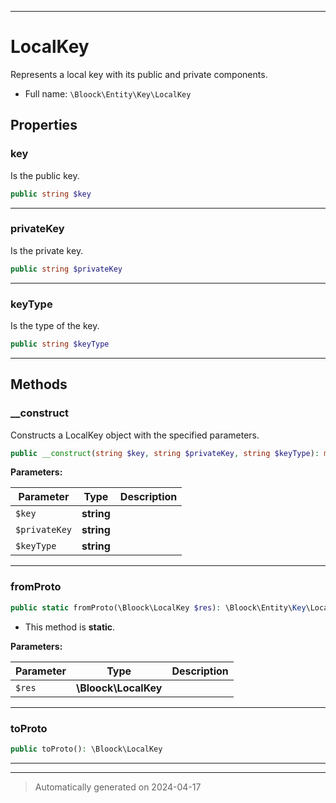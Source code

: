 ***

# LocalKey

Represents a local key with its public and private components.



* Full name: `\Bloock\Entity\Key\LocalKey`



## Properties


### key

Is the public key.

```php
public string $key
```






***

### privateKey

Is the private key.

```php
public string $privateKey
```






***

### keyType

Is the type of the key.

```php
public string $keyType
```






***

## Methods


### __construct

Constructs a LocalKey object with the specified parameters.

```php
public __construct(string $key, string $privateKey, string $keyType): mixed
```








**Parameters:**

| Parameter | Type | Description |
|-----------|------|-------------|
| `$key` | **string** |  |
| `$privateKey` | **string** |  |
| `$keyType` | **string** |  |





***

### fromProto



```php
public static fromProto(\Bloock\LocalKey $res): \Bloock\Entity\Key\LocalKey
```



* This method is **static**.




**Parameters:**

| Parameter | Type | Description |
|-----------|------|-------------|
| `$res` | **\Bloock\LocalKey** |  |





***

### toProto



```php
public toProto(): \Bloock\LocalKey
```












***


***
> Automatically generated on 2024-04-17
